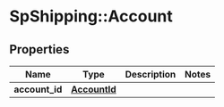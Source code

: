 # SpShipping::Account

## Properties
Name | Type | Description | Notes
------------ | ------------- | ------------- | -------------
**account_id** | [**AccountId**](AccountId.md) |  | 

